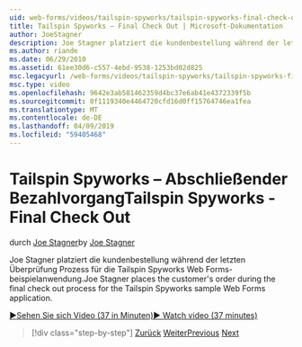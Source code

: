 ```yaml
---
uid: web-forms/videos/tailspin-spyworks/tailspin-spyworks-final-check-out
title: Tailspin Spyworks – Final Check Out | Microsoft-Dokumentation
author: JoeStagner
description: Joe Stagner platziert die kundenbestellung während der letzten Überprüfung Prozess für die Tailspin Spyworks Web Forms-beispielanwendung.
ms.author: riande
ms.date: 06/29/2010
ms.assetid: 61ee30d6-c557-4ebd-9538-1253bd02d825
msc.legacyurl: /web-forms/videos/tailspin-spyworks/tailspin-spyworks-final-check-out
msc.type: video
ms.openlocfilehash: 9642e3ab581462359d4bc37e6ab41e4372339f5b
ms.sourcegitcommit: 0f1119340e4464720cfd16d0ff15764746ea1fea
ms.translationtype: MT
ms.contentlocale: de-DE
ms.lasthandoff: 04/09/2019
ms.locfileid: "59405468"
---
```

# <a name="tailspin-spyworks---final-check-out"></a><span data-ttu-id="e05cf-103">Tailspin Spyworks – Abschließender Bezahlvorgang</span><span class="sxs-lookup"><span data-stu-id="e05cf-103">Tailspin Spyworks - Final Check Out</span></span>

<span data-ttu-id="e05cf-104">durch [Joe Stagner](https://github.com/JoeStagner)</span><span class="sxs-lookup"><span data-stu-id="e05cf-104">by [Joe Stagner](https://github.com/JoeStagner)</span></span>

<span data-ttu-id="e05cf-105">Joe Stagner platziert die kundenbestellung während der letzten Überprüfung Prozess für die Tailspin Spyworks Web Forms-beispielanwendung.</span><span class="sxs-lookup"><span data-stu-id="e05cf-105">Joe Stagner places the customer's order during the final check out process for the Tailspin Spyworks sample Web Forms application.</span></span>

[<span data-ttu-id="e05cf-106">&#9654;Sehen Sie sich Video (37 in Minuten)</span><span class="sxs-lookup"><span data-stu-id="e05cf-106">&#9654; Watch video (37 minutes)</span></span>](https://channel9.msdn.com/Blogs/ASP-NET-Site-Videos/tailspin-spyworks-final-check-out)

> [!div class="step-by-step"]
> <span data-ttu-id="e05cf-107">[Zurück](tailspin-spyworks-migrate-the-shopping-cart.md)
> [Weiter](tailspin-spyworks-adding-user-product-reviews.md)</span><span class="sxs-lookup"><span data-stu-id="e05cf-107">[Previous](tailspin-spyworks-migrate-the-shopping-cart.md)
[Next](tailspin-spyworks-adding-user-product-reviews.md)</span></span>
